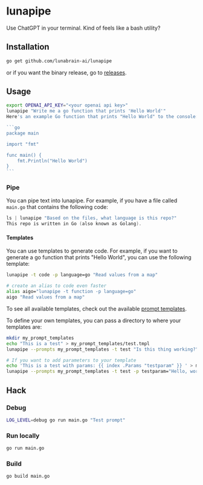 # lunapipe
Use ChatGPT in your terminal. Kind of feels like a bash utility?

## Installation
```bash
go get github.com/lunabrain-ai/lunapipe
```
or if you want the binary release, go to [releases](https://github.com/lunabrain-ai/lunapipe/releases/).

## Usage
````bash
export OPENAI_API_KEY="<your openai api key>"
lunapipe "Write me a go function that prints 'Hello World'"
Here's an example Go function that prints "Hello World" to the console:

```go
package main

import "fmt"

func main() {
    fmt.Println("Hello World")
}
```
````

### Pipe
You can pipe text into lunapipe. For example, if you have a file called `main.go` that contains the following code:
```go
ls | lunapipe "Based on the files, what language is this repo?"
This repo is written in Go (also known as Golang).
```

#### Templates
You can use templates to generate code. For example, if you want to generate a go function that prints "Hello World", you can use the following template:
```bash
lunapipe -t code -p language=go "Read values from a map"

# create an alias to code even faster
alias aigo="lunapipe -t function -p language=go"
aigo "Read values from a map"
```
To see all available templates, check out the available [prompt templates](prompts).

To define your own templates, you can pass a directory to where your templates are:
```bash
mkdir my_prompt_templates
echo "This is a test" > my_prompt_templates/test.tmpl
lunapipe --prompts my_prompt_templates -t test "Is this thing working?"

# If you want to add parameters to your template
echo 'This is a test with params: {{ index .Params "testparam" }} ' > my_prompt_templates/test_with_params.tmpl
lunapipe --prompts my_prompt_templates -t test -p testparam="Hello, world!" "Is this thing working?"
```

## Hack

### Debug
```bash
LOG_LEVEL=debug go run main.go "Test prompt"
```

### Run locally
```bash
go run main.go
```

### Build
```bash
go build main.go
```

